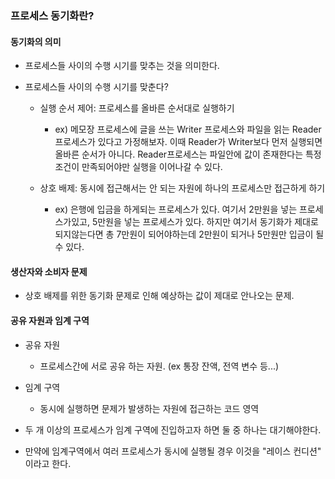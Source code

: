 ### 프로세스 동기화란?

#### 동기화의 의미

- 프로세스들 사이의 수행 시기를 맞추는 것을 의미한다.
- 프로세스들 사이의 수행 시기를 맞춘다?

  - 실행 순서 제어: 프로세스를 올바른 순서대로 실행하기

    - ex) 메모장 프로세스에 글을 쓰는 Writer 프로세스와 파일을 읽는 Reader 프로세스가 있다고 가정해보자.
      이때 Reader가 Writer보다 먼저 실행되면 올바른 순서가 아니다.
      Reader프로세스는 파일안에 값이 존재한다는 특정 조건이 만족되어야만 실행을 이어나갈 수 있다.

  - 상호 배제: 동시에 접근해서는 안 되는 자원에 하나의 프로세스만 접근하게 하기

    - ex) 은행에 입금을 하게되는 프로세스가 있다. 여기서 2만원을 넣는 프로세스가있고, 5만원을 넣는 프로세스가 있다.
      하지만 여기서 동기화가 제대로 되지않는다면 총 7만원이 되어야하는데 2만원이 되거나 5만원만 입금이 될 수 있다.

#### 생산자와 소비자 문제

- 상호 배제를 위한 동기화 문제로 인해 예상하는 값이 제대로 안나오는 문제.

#### 공유 자원과 임계 구역

- 공유 자원

  - 프로세스간에 서로 공유 하는 자원. (ex 통장 잔액, 전역 변수 등...)

- 임계 구역

  - 동시에 실행하면 문제가 발생하는 자원에 접근하는 코드 영역

- 두 개 이상의 프로세스가 임계 구역에 진입하고자 하면 둘 중 하나는 대기해야한다.
- 만약에 임계구역에서 여러 프로세스가 동시에 실행될 경우 이것을 "레이스 컨디션" 이라고 한다.
